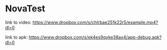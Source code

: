 # NovaTest

link to video: https://www.dropbox.com/s/chlrbae251k22r5/example.mp4?dl=0

link to apk: https://www.dropbox.com/s/ek4es9qyke38ax4/app-debug.apk?dl=0